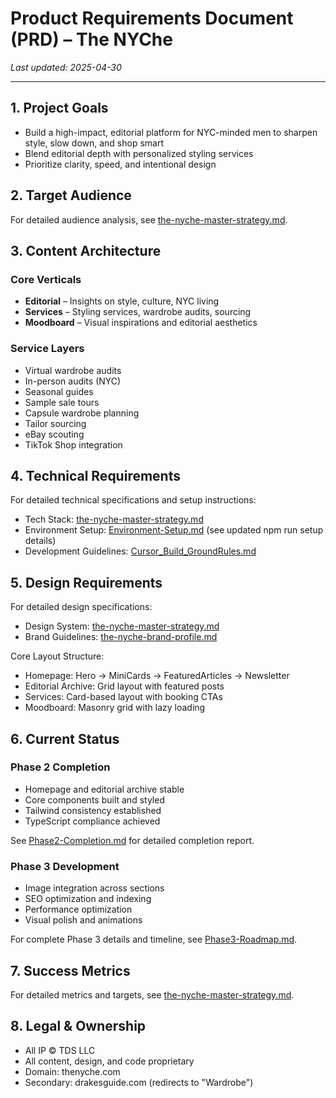 # Product Requirements Document (PRD) – The NYChe

_Last updated: 2025-04-30_

---

## 1. Project Goals

- Build a high-impact, editorial platform for NYC-minded men to sharpen style, slow down, and shop smart
- Blend editorial depth with personalized styling services
- Prioritize clarity, speed, and intentional design

## 2. Target Audience

For detailed audience analysis, see [the-nyche-master-strategy.md](./the-nyche-master-strategy.md#target-audience).

## 3. Content Architecture

### Core Verticals

- **Editorial** – Insights on style, culture, NYC living
- **Services** – Styling services, wardrobe audits, sourcing
- **Moodboard** – Visual inspirations and editorial aesthetics

### Service Layers

- Virtual wardrobe audits
- In-person audits (NYC)
- Seasonal guides
- Sample sale tours
- Capsule wardrobe planning
- Tailor sourcing
- eBay scouting
- TikTok Shop integration

## 4. Technical Requirements

For detailed technical specifications and setup instructions:

- Tech Stack: [the-nyche-master-strategy.md](./the-nyche-master-strategy.md#technical-framework)
- Environment Setup: [Environment-Setup.md](./Environment-Setup.md) (see updated npm run setup details)
- Development Guidelines: [Cursor_Build_GroundRules.md](./Cursor_Build_GroundRules.md)

## 5. Design Requirements

For detailed design specifications:

- Design System: [the-nyche-master-strategy.md](./the-nyche-master-strategy.md#design-system)
- Brand Guidelines: [the-nyche-brand-profile.md](./the-nyche-brand-profile.md)

Core Layout Structure:

- Homepage: Hero → MiniCards → FeaturedArticles → Newsletter
- Editorial Archive: Grid layout with featured posts
- Services: Card-based layout with booking CTAs
- Moodboard: Masonry grid with lazy loading

## 6. Current Status

### Phase 2 Completion

- Homepage and editorial archive stable
- Core components built and styled
- Tailwind consistency established
- TypeScript compliance achieved

See [Phase2-Completion.md](./Phase2-Completion.md) for detailed completion report.

### Phase 3 Development

- Image integration across sections
- SEO optimization and indexing
- Performance optimization
- Visual polish and animations

For complete Phase 3 details and timeline, see [Phase3-Roadmap.md](./Phase3-Roadmap.md).

## 7. Success Metrics

For detailed metrics and targets, see [the-nyche-master-strategy.md](./the-nyche-master-strategy.md#success-metrics).

## 8. Legal & Ownership

- All IP © TDS LLC
- All content, design, and code proprietary
- Domain: thenyche.com
- Secondary: drakesguide.com (redirects to "Wardrobe")
